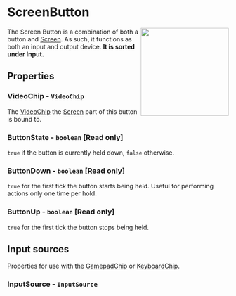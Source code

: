 # ScreenButton

<img src="https://docs.retrogadgets.game/api/modules/ScreenButton.png" width="200" align="right">

The Screen Button is a combination of both a button and [Screen](../output/Screen.md). As such, it functions as both an input and output device. **It is sorted under Input.**


## Properties

### VideoChip - `VideoChip`
The [VideoChip](../misc/VideoChip.md) the [Screen](../output/Screen.md) part of this button is bound to.

### ButtonState - `boolean` **[Read only]**
`true` if the button is currently held down, `false` otherwise.

### ButtonDown - `boolean` **[Read only]**
`true` for the first tick the button starts being held. Useful for performing actions only one time per hold.

### ButtonUp - `boolean` **[Read only]**
`true` for the first tick the button stops being held. 


## Input sources
Properties for use with the [GamepadChip](../misc/GamepadChip.md) or [KeyboardChip](../misc/KeyboardChip.md).

### InputSource - `InputSource`